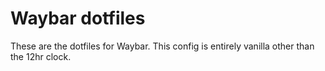 # Waybar dotfiles
These are the dotfiles for Waybar. This config is entirely vanilla other than the 12hr clock.
